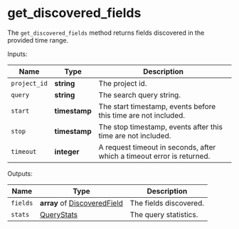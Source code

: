 # get_discovered_fields

The `get_discovered_fields` method returns fields discovered in the provided time range.

  Inputs:

__Name__ | __Type__ | __Description__
--- | --- | --- | 
`project_id` | __string__ | The project id.
`query` | __string__ | The search query string.
`start` | __timestamp__ | The start timestamp, events before this time are not included.
`stop` | __timestamp__ | The stop timestamp, events after this time are not included.
`timeout` | __integer__ | A request timeout in seconds, after which a timeout error is returned.

  Outputs:

__Name__ | __Type__ | __Description__
--- | --- | --- | 
`fields` | __array__ of [DiscoveredField](../types/DiscoveredField.md) | The fields discovered.
`stats` | [QueryStats](../types/QueryStats.md) | The query statistics.

